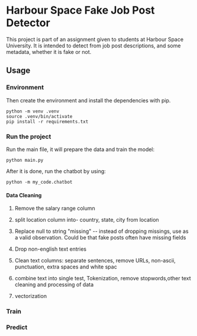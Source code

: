 # Harbour Space Fake Job Post Detector 

This project is part of an assignment given to students at Harbour Space University. It is intended to detect from job post descriptions, and some metadata, whether it is fake or not.

## Usage

### Environment 

Then create the environment and install the dependencies with pip.
```shell
python -m venv .venv
source .venv/bin/activate
pip install -r requirements.txt
```

### Run the project
Run the main file, it will prepare the data and train the model:
```shell
python main.py
```

After it is done, run the chatbot by using:
```shell
python -m my_code.chatbot
```

#### Data Cleaning

1. Remove the salary range column
2. split location column into- country, state, city from location

3. Replace null to string "missing" -- instead of dropping missings, use as a valid observation. Could be that fake posts often have missing fields
4. Drop non-english text entries
5. Clean text columns: separate sentences, remove URLs, non-ascii, punctuation, extra spaces and white spac
6. combine text into single test, Tokenization, remove stopwords,other text cleaning and processing of data
7. vectorization


### Train

### Predict
